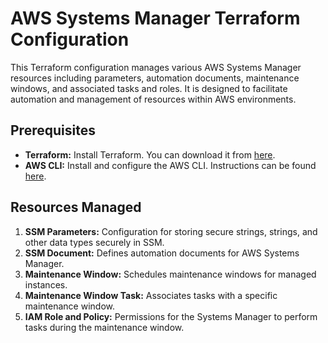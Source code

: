 # AWS Systems Manager Terraform Configuration

This Terraform configuration manages various AWS Systems Manager resources including parameters, automation documents, maintenance windows, and associated tasks and roles. It is designed to facilitate automation and management of resources within AWS environments.

## Prerequisites

- **Terraform:** Install Terraform. You can download it from [here](https://www.terraform.io/downloads.html).
- **AWS CLI:** Install and configure the AWS CLI. Instructions can be found [here](https://aws.amazon.com/cli/).

## Resources Managed

1. **SSM Parameters:** Configuration for storing secure strings, strings, and other data types securely in SSM.
2. **SSM Document:** Defines automation documents for AWS Systems Manager.
3. **Maintenance Window:** Schedules maintenance windows for managed instances.
4. **Maintenance Window Task:** Associates tasks with a specific maintenance window.
5. **IAM Role and Policy:** Permissions for the Systems Manager to perform tasks during the maintenance window.

